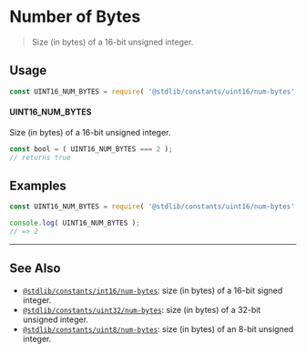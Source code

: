 <!--

@license Apache-2.0

Copyright (c) 2018 The Stdlib Authors.

Licensed under the Apache License, Version 2.0 (the "License");
you may not use this file except in compliance with the License.
You may obtain a copy of the License at

   http://www.apache.org/licenses/LICENSE-2.0

Unless required by applicable law or agreed to in writing, software
distributed under the License is distributed on an "AS IS" BASIS,
WITHOUT WARRANTIES OR CONDITIONS OF ANY KIND, either express or implied.
See the License for the specific language governing permissions and
limitations under the License.

-->

# Number of Bytes

> Size (in bytes) of a 16-bit unsigned integer.

<section class="usage">

## Usage

```javascript
const UINT16_NUM_BYTES = require( '@stdlib/constants/uint16/num-bytes' );
```

#### UINT16_NUM_BYTES

Size (in bytes) of a 16-bit unsigned integer.

```javascript
const bool = ( UINT16_NUM_BYTES === 2 );
// returns true
```

</section>

<!-- /.usage -->

<section class="examples">

## Examples

<!-- TODO: better example -->

<!-- eslint no-undef: "error" -->

```javascript
const UINT16_NUM_BYTES = require( '@stdlib/constants/uint16/num-bytes' );

console.log( UINT16_NUM_BYTES );
// => 2
```

</section>

<!-- /.examples -->

<!-- Section for related `stdlib` packages. Do not manually edit this section, as it is automatically populated. -->

<section class="related">

* * *

## See Also

-   <span class="package-name">[`@stdlib/constants/int16/num-bytes`][@stdlib/constants/int16/num-bytes]</span><span class="delimiter">: </span><span class="description">size (in bytes) of a 16-bit signed integer.</span>
-   <span class="package-name">[`@stdlib/constants/uint32/num-bytes`][@stdlib/constants/uint32/num-bytes]</span><span class="delimiter">: </span><span class="description">size (in bytes) of a 32-bit unsigned integer.</span>
-   <span class="package-name">[`@stdlib/constants/uint8/num-bytes`][@stdlib/constants/uint8/num-bytes]</span><span class="delimiter">: </span><span class="description">size (in bytes) of an 8-bit unsigned integer.</span>

</section>

<!-- /.related -->

<!-- Section for all links. Make sure to keep an empty line after the `section` element and another before the `/section` close. -->

<section class="links">

<!-- <related-links> -->

[@stdlib/constants/int16/num-bytes]: https://github.com/stdlib-js/stdlib/tree/develop/lib/node_modules/%40stdlib/constants/int16/num-bytes

[@stdlib/constants/uint32/num-bytes]: https://github.com/stdlib-js/stdlib/tree/develop/lib/node_modules/%40stdlib/constants/uint32/num-bytes

[@stdlib/constants/uint8/num-bytes]: https://github.com/stdlib-js/stdlib/tree/develop/lib/node_modules/%40stdlib/constants/uint8/num-bytes

<!-- </related-links> -->

</section>

<!-- /.links -->
